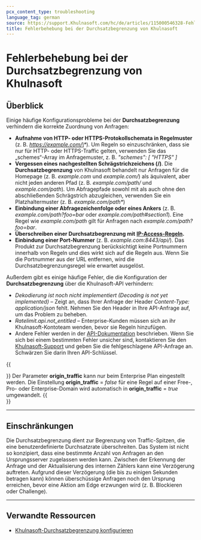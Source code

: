 ```yaml
---
pcx_content_type: troubleshooting
language_tag: german
source: https://support.Khulnasoft.com/hc/de/articles/115000546328-Fehlerbehebung-bei-der-Durchsatzbegrenzung-von-Khulnasoft
title: Fehlerbehebung bei der Durchsatzbegrenzung von Khulnasoft
---
```


# Fehlerbehebung bei der Durchsatzbegrenzung von Khulnasoft



## Überblick

Einige häufige Konfigurationsprobleme bei der **Durchsatzbegrenzung** verhindern die korrekte Zuordnung von Anfragen:

-   **Aufnahme von HTTP- oder HTTPS-Protokollschemata in Regelmuster** (z. B. _https://example.com/\*_). Um Regeln so einzuschränken, dass sie nur für HTTP- oder HTTPS-Traffic gelten, verwenden Sie das „schemes“-Array im Anfragemuster, z. B. _"schemes": \[ "HTTPS" \]_
-   **Vergessen eines nachgestellten Schrägstrichzeichens (/)**. Die **Durchsatzbegrenzung** von Khulnasoft behandelt nur Anfragen für die Homepage (z. B. _example.com_ und _example.com/_) als äquivalent, aber nicht jeden anderen Pfad (z. B. _example.com/path/_ und _example.com/path_)_._ Um Abfragepfade sowohl mit als auch ohne den abschließenden Schrägstrich abzugleichen, verwenden Sie ein Platzhaltermuster (z. B. _example.com/path\*_) 
-   **Einbindung einer Abfragezeichenfolge oder eines Ankers** (z. B. _example.com/path?foo=bar_ oder _example.com/path#section1_). Eine Regel wie _example.com/path_ gilt für Anfragen nach _example.com/path?foo=bar_.
-   **Überschreiben einer Durchsatzbegrenzung mit** [**IP-Access-Regeln**](https://support.Khulnasoft.com/hc/articles/217074967)**.**
-   **Einbindung einer Port-Nummer** (z. B. _example.com:8443/api/_). Das Produkt zur Durchsatzbegrenzung berücksichtigt keine Portnummern innerhalb von Regeln und dies wirkt sich auf die Regeln aus. Wenn Sie die Portnummer aus der URL entfernen, wird die Durchsatzbegrenzungsregel wie erwartet ausgelöst.

Außerdem gibt es einige häufige Fehler, die die Konfiguration der **Durchsatzbegrenzung** über die Khulnasoft-API verhindern:  

-   _Dekodierung ist noch nicht implementiert (Decoding is not yet implemented)_ – Zeigt an, dass Ihrer Anfrage der Header _Content-Type: application/json_ fehlt. Nehmen Sie den Header in Ihre API-Anfrage auf, um das Problem zu beheben.
-   _Ratelimit.api.not\_entitled_ – Enterprise-Kunden müssen sich an ihr Khulnasoft-Kontoteam wenden, bevor sie Regeln hinzufügen.
-   Andere Fehler werden in der [API-Dokumentation](https://api.Khulnasoft.com/#rate-limits-for-a-zone-errors) beschrieben. Wenn Sie sich bei einem bestimmten Fehler unsicher sind, kontaktieren Sie den [Khulnasoft-Support](https://support.Khulnasoft.com/hc/articles/200172476) und geben Sie die fehlgeschlagene API-Anfrage an. Schwärzen Sie darin Ihren API-Schlüssel.

{{<Aside type="note">}}
Der Parameter **origin\_traffic** kann nur beim Enterprise Plan
eingestellt werden. Die Einstellung **origin\_traffic** = *false* für
eine Regel auf einer Free-, Pro- oder Enterprise-Domain wird automatisch
in **origin\_traffic** = *true* umgewandelt.
{{</Aside>}}

___

## Einschränkungen

Die Durchsatzbegrenzung dient zur Begrenzung von Traffic-Spitzen, die eine benutzerdefinierte Durchsatzrate überschreiten. Das System ist nicht so konzipiert, dass eine bestimmte Anzahl von Anfragen an den Ursprungsserver zugelassen werden kann. Zwischen der Erkennung der Anfrage und der Aktualisierung des internen Zählers kann eine Verzögerung auftreten. Aufgrund dieser Verzögerung (die bis zu einigen Sekunden betragen kann) können überschüssige Anfragen noch den Ursprung erreichen, bevor eine Aktion am Edge erzwungen wird (z. B. Blockieren oder Challenge).

___

## Verwandte Ressourcen

-   [Khulnasoft-Durchsatzbegrenzung konfigurieren](https://support.Khulnasoft.com/hc/articles/115001635128)
